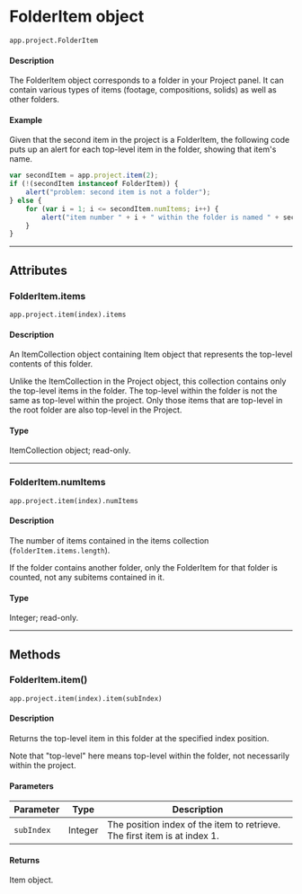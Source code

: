 # FolderItem object

`app.project.FolderItem`

#### Description

The FolderItem object corresponds to a folder in your Project panel. It can contain various types of items (footage, compositions, solids) as well as other folders.

#### Example

Given that the second item in the project is a FolderItem, the following code puts up an alert for each top-level item in the folder, showing that item's name.

```javascript
var secondItem = app.project.item(2);
if (!(secondItem instanceof FolderItem)) {
    alert("problem: second item is not a folder");
} else {
    for (var i = 1; i <= secondItem.numItems; i++) {
        alert("item number " + i + " within the folder is named " + secondItem.item(i).name);
    }
}
```

---

## Attributes

### FolderItem.items

`app.project.item(index).items`

#### Description

An ItemCollection object containing Item object that represents the top-level contents of this folder.

Unlike the ItemCollection in the Project object, this collection contains only the top-level items in the folder. The top-level within the folder is not the same as top-level within the project. Only those items that are top-level in the root folder are also top-level in the Project.

#### Type

ItemCollection object; read-only.

---

### FolderItem.numItems

`app.project.item(index).numItems`

#### Description

The number of items contained in the items collection (`folderItem.items.length`).

If the folder contains another folder, only the FolderItem for that folder is counted, not any subitems contained in it.

#### Type

Integer; read-only.

---

## Methods

### FolderItem.item()

`app.project.item(index).item(subIndex)`

#### Description

Returns the top-level item in this folder at the specified index position.

Note that "top-level" here means top-level within the folder, not necessarily within the project.

#### Parameters

| Parameter  |  Type   |                                Description                                |
| ---------- | ------- | ------------------------------------------------------------------------- |
| `subIndex` | Integer | The position index of the item to retrieve. The first item is at index 1. |

#### Returns
Item object.
